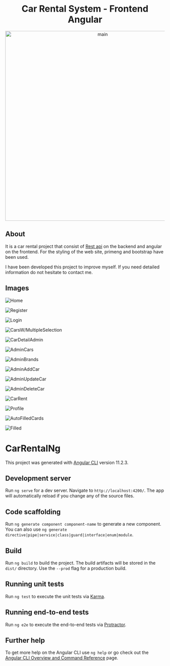 <h1 align="center">Car Rental System - Frontend Angular</h1> 
<p align="center">
  <img src="https://github.com/salihyanbal/car-rental-ng/blob/master/readme-images/white-logo-on-black-background.png" width="600" alt="main">
</p>

## About

It is a car rental project that consist of <a href="https://github.com/salihyanbal/CarRentalProject" target="_blank" rel="nofollow">Rest api</a> on the backend and angular on the frontend. For the styling of the web site, primeng and bootstrap have been used. 

I have been developed this project to improve myself. If you need detailed information do not hesitate to contact me.

## Images

![Home](https://github.com/salihyanbal/car-rental-ng/blob/master/readme-images/home.jpg)

![Register](https://github.com/salihyanbal/car-rental-ng/blob/master/readme-images/registerform.jpg)

![Login](https://github.com/salihyanbal/car-rental-ng/blob/master/readme-images/loginform.jpg)

![CarsW/MultipleSelection](https://github.com/salihyanbal/car-rental-ng/blob/master/readme-images/multiple-selection-filter.jpg)

![CarDetailAdmin](https://github.com/salihyanbal/car-rental-ng/blob/master/readme-images/car-detail-admin-mode.jpg)

![AdminCars](https://github.com/salihyanbal/car-rental-ng/blob/master/readme-images/admin-cars.jpg)

![AdminBrands](https://github.com/salihyanbal/car-rental-ng/blob/master/readme-images/admin-brands.jpg)

![AdminAddCar](https://github.com/salihyanbal/car-rental-ng/blob/master/readme-images/admin-add-car.jpg)

![AdminUpdateCar](https://github.com/salihyanbal/car-rental-ng/blob/master/readme-images/admin-update-car.jpg)

![AdminDeleteCar](https://github.com/salihyanbal/car-rental-ng/blob/master/readme-images/admin-delete-car.jpg)

![CarRent](https://github.com/salihyanbal/car-rental-ng/blob/master/readme-images/car-rent-modal.jpg)

![Profile](https://github.com/salihyanbal/car-rental-ng/blob/master/readme-images/profile-user.jpg)

![AutoFilledCards](https://github.com/salihyanbal/car-rental-ng/blob/master/readme-images/auto-filled-cards.jpg)

![Filled](https://github.com/salihyanbal/car-rental-ng/blob/master/readme-images/filled.jpg)


# CarRentalNg

This project was generated with [Angular CLI](https://github.com/angular/angular-cli) version 11.2.3.

## Development server

Run `ng serve` for a dev server. Navigate to `http://localhost:4200/`. The app will automatically reload if you change any of the source files.

## Code scaffolding

Run `ng generate component component-name` to generate a new component. You can also use `ng generate directive|pipe|service|class|guard|interface|enum|module`.

## Build

Run `ng build` to build the project. The build artifacts will be stored in the `dist/` directory. Use the `--prod` flag for a production build.

## Running unit tests

Run `ng test` to execute the unit tests via [Karma](https://karma-runner.github.io).

## Running end-to-end tests

Run `ng e2e` to execute the end-to-end tests via [Protractor](http://www.protractortest.org/).

## Further help

To get more help on the Angular CLI use `ng help` or go check out the [Angular CLI Overview and Command Reference](https://angular.io/cli) page.
